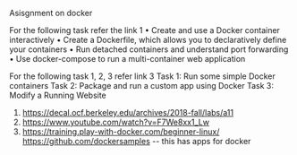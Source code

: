 
Asisgnment on docker 


For the following task refer the link 1
•	Create and use a Docker container interactively
•	Create a Dockerfile, which allows you to declaratively define your containers
•	Run detached containers and understand port forwarding
•	Use docker-compose to run a multi-container web application

For the following task 1, 2, 3 refer link 3
Task 1: Run some simple Docker containers
Task 2: Package and run a custom app using Docker
Task 3: Modify a Running Website

1.	https://decal.ocf.berkeley.edu/archives/2018-fall/labs/a11
2.	https://www.youtube.com/watch?v=F7We8xx1_Lw
3.	https://training.play-with-docker.com/beginner-linux/
https://github.com/dockersamples -- this  has apps for docker
